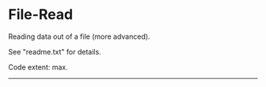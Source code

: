 # File-Read

Reading data out of a file (more advanced).

See "readme.txt" for details.

Code extent: max. 

----

